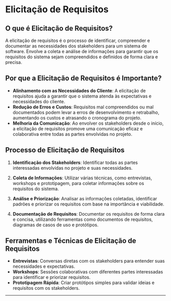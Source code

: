 # Elicitação de Requisitos

## O que é Elicitação de Requisitos?

A elicitação de requisitos é o processo de identificar, compreender e documentar as necessidades dos stakeholders para um sistema de software. Envolve a coleta e análise de informações para garantir que os requisitos do sistema sejam compreendidos e definidos de forma clara e precisa.

## Por que a Elicitação de Requisitos é Importante?

- **Alinhamento com as Necessidades do Cliente**: A elicitação de requisitos ajuda a garantir que o sistema atenda às expectativas e necessidades do cliente.
- **Redução de Erros e Custos**: Requisitos mal compreendidos ou mal documentados podem levar a erros de desenvolvimento e retrabalho, aumentando os custos e atrasando o cronograma do projeto.
- **Melhoria da Comunicação**: Ao envolver os stakeholders desde o início, a elicitação de requisitos promove uma comunicação eficaz e colaborativa entre todas as partes envolvidas no projeto.

## Processo de Elicitação de Requisitos

1. **Identificação dos Stakeholders**: Identificar todas as partes interessadas envolvidas no projeto e suas necessidades.

2. **Coleta de Informações**: Utilizar várias técnicas, como entrevistas, workshops e prototipagem, para coletar informações sobre os requisitos do sistema.

3. **Análise e Priorização**: Analisar as informações coletadas, identificar padrões e priorizar os requisitos com base na importância e viabilidade.

4. **Documentação de Requisitos**: Documentar os requisitos de forma clara e concisa, utilizando ferramentas como documentos de requisitos, diagramas de casos de uso e protótipos.

## Ferramentas e Técnicas de Elicitação de Requisitos

- **Entrevistas**: Conversas diretas com os stakeholders para entender suas necessidades e expectativas.
- **Workshops**: Sessões colaborativas com diferentes partes interessadas para identificar e priorizar requisitos.
- **Prototipagem Rápida**: Criar protótipos simples para validar ideias e requisitos com os stakeholders.

---
